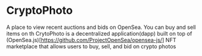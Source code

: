 # CryptoPhoto

A place to view recent auctions and bids on OpenSea. You can buy and sell items on th
CrytoPhoto is a decentralized application(dapp) built on top of (OpenSea.js)[https://github.com/ProjectOpenSea/opensea-js/] NFT marketplace that allows users to buy, sell, and bid on crypto photos 